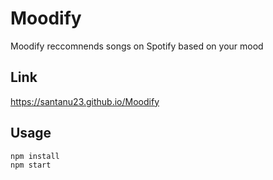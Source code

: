 # Moodify

Moodify reccomnends songs on Spotify based on your mood

## Link

https://santanu23.github.io/Moodify

## Usage
```
npm install
npm start
```
